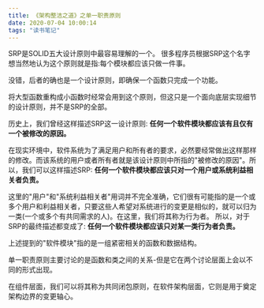 ```yaml
---
title: 《架构整洁之道》之单一职责原则
date: 2020-07-04 10:00:14
tags: "读书笔记"
---
```

SRP是SOLID五大设计原则中最容易理解的一个。
很多程序员根据SRP这个名字想当然地认为这个原则就是指:每个模块都应该只做一件事。
<!--more-->
没错，后者的确也是一个设计原则，即确保一个函数只完成一个功能。

将大型函数重构成小函数时经常会用到这个原则，但这只是一个面向底层实现细节的设计原则，并不是SRP的全部。

历史上，我们曾经这样描述SRP这一设计原则:
**任何一个软件模块都应该有且仅有一个被修改的原因。**

在现实环境中，软件系统为了满足用户和所有者的要求，必然要经常做出这样那样的修改。而该系统的用户或者所有者就是该设计原则中所指的"被修改的原因"。所以，我们可以这样描述SRP:
**任何一个软件模块都应该只对一个用户或系统利益相关者负责。**

这里的"用户"和"系统利益相关者"用词并不完全准确，它们很有可能指的是一个或多个用户和利益相关者，只要这些人希望对系统进行的变更是相似的，就可以归为一类(一个或多个有共同需求的人)。在这里，我们将其称为行为者。
所以，对于SRP的最终描述都变成了:
**任何一个软件模块都应该只对某一类行为者负责。**

上述提到的"软件模块"指的是一组紧密相关的函数和数据结构。


单一职责原则主要讨论的是函数和类之间的关系-但是它在两个讨论层面上会以不同的形式出现。

在组件层面，我们可以将其称为共同闭包原则，在软件架构层面，它则是用于奠定架构边界的变更轴心。